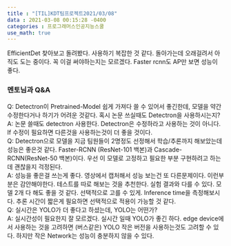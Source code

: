 ```yaml
---
title : "[TIL]KDT팀프로젝트2021/03/08"
data : 2021-03-08 00:15:28 -0400
categories : 프로그래머스인공지능스쿨
use_math: true
---
```

EfficientDet 찾아보고 돌려봤다. 사용하기 복잡한 것 같다. 돌아가는데 오래걸려서 아직도 도는 중이다. 꼭 이걸 써야하는지는 모르겠다. Faster rcnn도 AP만 보면 성능이 좋다.  
### 멘토님과 Q&A  
Q: Detectron이 Pretrained-Model 쉽게 가져다 쓸 수 있어서 좋긴한데, 모델을 약간 수정한다거나 하기가 어려운 것같다. 혹시 논문 쓰실때도 Detectron을 사용하시는지?  
A: 논문 쓸때도 detectron 사용한다. Detectron은 수정하라고 사용하는 것이 아니다. If 수정이 필요하면 다른것을 사용하는것이 더 좋을 것이다.  
Q: Detectron으로 모델을 지금 팀원들이 2명정도 선정해서 학습/추론까지 해보았는데 성능은 좋은것 같다. Faster-RCNN (ResNet-101 백본)과 Cascade-RCNN(ResNet-50 백본)이다. 우선 이 모델로 고정하고 필요한 부분 구현하려고 하는데 괜찮을지 걱정된다.  
A: 성능을 좋은걸 쓰는게 좋다. 영상에서 캡처해서 성능 보는건 또 다른문제이다. 이런부분은 감안해야한다. 테스트를 따로 해보는 것을 추천한다. 실험 결과와 다를 수 있다. 모델 2개 다 해도 좋을 것 같다. 선택적으로 고를 수 있게. Inference time을 측정해보시다. 추론 시간이 짧은게 필요하면 선택적으로 적용이 가능할 것 같다.  
Q: 실시간은 YOLO가 더 좋다고 하셨는데, YOLO는 어떤가?  
A: 실시간성이 필요한지 잘 모르겠다. 실시간 일때 YOLO가 좋긴 하다. edge device에서 사용하는 것을 고려하면 (버스같은) YOLO 작은 버전을 사용하는것도 고려할 수 있다. 하지만 작은 Network는 성능이 충분하지 않을 수 있다.
